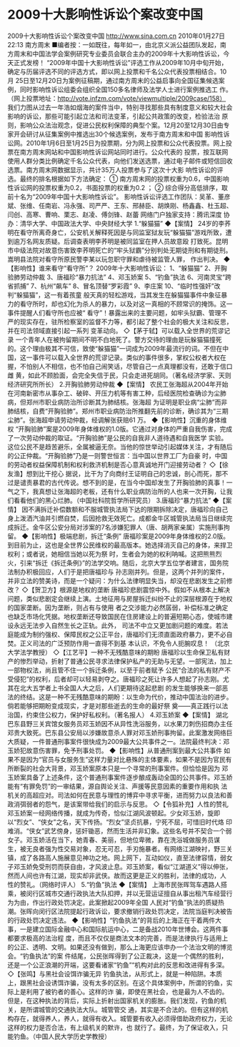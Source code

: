 # 2009十大影响性诉讼个案改变中国

2009十大影响性诉讼个案改变中国
http://www.sina.com.cn  2010年01月27日22:13  南方周末
■编者按：一如既往，每年如一，由北京义派公益团队发起，南方周末和中国法学会案例研究专业委员会联合主办的2009年十大影响性诉讼，今天正式发榜！
“2009年中国十大影响性诉讼”评选工作从2009年10月中旬开始，确定与历届评选不同的评选方式，即以网上投票和千名公众代表投票相结合。10月 25日至12月20日为案例征稿期，通过南方周末的公益启事向全国征集候选案例，同时影响性诉讼组委会组织全国150多名律师及法学人士进行案例推选工 作。
（网上投票地址：http://vote.infzm.com/vote/viewmultiple/2009case/158）
我们力图从过去一年浩如烟海的案件当中，特别寻找那些具有制度意义和较大社会影响的诉讼，那些可能引起立法和司法变革，引起公共政策的改变，检验法治 原则，影响公众法治观念，促进公民权利保障的典型个案。12月20至12月30日由专家开会研讨从征集案例中推选出30个候选案例，发布于南方周末和中国 影响性诉讼网。2010年1月6日至1月25日为投票期，分为网上投票和公众代表投票。网上投票在南方周末网站和中国影响性诉讼网站同时进行。公众代表的 投票，按互联网使用人群分类比例确定千名公众代表，向他们发送选票，通过电子邮件或短信回收选票。南方周末网数据显示，共计35万人投票参与了这次十大影 响性诉讼的评选。最终的排名根据如下方法确定：
① 南方周末网的投票权重为0.6，中国影响性诉讼网的投票权重为0.2，书面投票的权重为0.2 ；
② 综合得分高低排序，取前十名为“2009年中国十大影响性诉讼”。
影响性诉讼评选工作团队：吴革、董彦斌、张维、任南岩、冯永强、司严严、王东、邢赫臣、胡焕刚、杨鑫鑫、杜玉超、闫创、高寒、曹响、栗志、赵凌、傅剑锋、赵蕾
网络门户独家支持：腾讯深度
协办：清华大学、中国政法大学、中央财经大学
1.“躲猫猫”
◆【案情】
24岁的李荞明在看守所离奇身亡，公安机关解释死因是与同监室狱友玩“躲猫猫”游戏所致，遭到逾万名网友质疑。后调查表明李荞明是被同监室在押人员故意殴 打致死。昆明市中级法院对故意伤害致李荞明死亡的“牢头狱霸”分别判处无期徒刑和有期徒刑。嵩明县法院对看守所原民警李某以玩忽职守罪和虐待被监管人罪， 作出判决。
◆【影响性】谁来看守“看守所”？
2009年十大影响性诉讼：
1、“躲猫猫”
2、开胸验肺劳动仲裁
3、唐福珍“暴力抗法”
4、邓玉娇案
5、“钓鱼”执法
6、河南灵宝“跨省抓捕”
7、杭州“飙车”
8、冒名顶替“罗彩霞”
9、李庄案
10、“临时性强奸”改判“躲猫猫”，这一有着孩童 般天真的轻松游戏，当其发生在躲猫猫事件中象征暴力的看守所时，却也幻化为杀人的暴力，以及对这一真相的不顾常识的掩饰。这一事件提醒人们看守所也应被“ 看守”！暴露出来的主要问题，如牢头狱霸、管理不严的现实存在，驻所检察室的监督不力等，都引起了整个社会的极大关注和反思，并在司法领域直接引起一系列 变革动向。
◇【茅于轼】可以载入全世界的荒谬记录
一个青年人在被拘留期间不明不白地死了。警方交待的理由是玩躲猫猫撞死的。这个理由极其不可信，致使“躲猫猫”一词成为2009年最流行的词。不但在中 国，这一事件可以载入全世界的荒谬记录。类似的事件很多，掌权公权者大权在握，不怕别人不相信，也不怕自己闹笑话，尽管自己一点真理都没有，还敢于信口雌 黄，如此不顾脸面，会完全失信于民，只会走进死胡同。（著名经济学家、天则经济研究所所长）
2.开胸验肺劳动仲裁
◆【案情】
农民工张海超从2004年开始在河南新密市从事杂工、破碎、开压力机等有害工种，后经医院检查确诊为尘肺病，但郑州市职业病防治所诊断其为肺结核。张海超 为证明是职业病“尘肺”而非肺结核，自费“开胸验肺”。郑州市职业病防治所推翻先前的诊断，确诊其为“三期尘肺”。张海超申请劳动仲裁，经调解张获赔61 万。
◆【影响性】沉重的身体维权
“开胸验肺”案是2009年身体维权的1.0版。它通过对身体的严重自我伤害，完成了一次劳动仲裁的取证。“开胸验肺”是公民的自我非人道待遇和自我医学 实验。这位公民不是趋苦避乐，全属被逼无奈。当他的惊世举动引起媒体关注，才有随后的公正仲裁。“开胸验肺”乃是一则警世恒言：当中国以世界工厂为自豪 时，中国的劳动者权益保障机制和权利救济机制是否心意真诚地开门迎接劳动者？
◇【徐友渔】想到比干挖心
据说，比干为了向商纣王证明自己的忠诚，剖心而死，那不过是谴责暴君的古代传说。想不到的是，在当今中国却发生了开胸验肺的真事！一气之下，我真想让张海超的老板，还有什么职业病防治所的人也来一次开胸，让我们看看他们的黑心烂肺。（中国社科院哲学所研究员）
3.唐福珍“暴力抗法”
◆【案情】
因不满拆迁补偿数额和不服城管执法局下达的限期拆除决定，唐福珍向自己身上泼洒汽油并引燃自焚，后因抢救无效死亡。成都金牛区城管执法局当日继续完成拆迁。金牛区公安分局对涉案的7名涉嫌犯罪人（唐、胡两家亲属）实施刑事拘留。
◆【影响性】极端悲剧，拆迁“条例”
唐福珍案是2009年身体维权的2.0版。到目前为止，这也是全世界公民维权的最高版本。她选择消灭自己的身体，来捍卫权利；或者说，她相信当她以死为祭 时，生者会为她的权利呐喊。这把熊熊烈火，引来“拆迁《拆迁条例》”的法学交响。随后，北京大学五位学者建言，国务院法制办积极回应，人们于是把唐福珍与 孙志刚并列。但是，这两个并列的案件，并非立法的赞美诗，而是一个疑问：为什么法律明显失当，却没在悲剧发生之前修改？
◇【贺卫方】根源是地权的垄断
唐福珍悲剧震惊中外。假如不从根本上解决问题，类似悲剧定会继续上演。土地征用与房屋拆迁纠纷不止的深层根源在于地权的国家垄断。因为垄断，则占有与使用 者之交涉能力必然孱弱，补偿标准之确定也缺乏市场化凭据。地权垄断还导致国民在住房建设上的普遍短期心态，使城市建设永远无法步入自然生长之正轨。此外， 司法不中立又更加剧问题的难度。若法庭能成为制约强权、保障民权之公正平台，唐福珍们无须直面政府暴力，更不必自焚。正义司法的广泛预防作用一直得不到基 本认识，不免令人扼腕叹息！ （北京大学法学教授）
◇【江艺平】一种不无残酷意味的期盼
唐福珍以生命保卫私有财产的惨烈举动，折射了普通公民寻求法律保护私产的无助与无望。一部宪法，加上一部物权法，尚且管不住一个拆迁条例，以至于前者赋予 公民“合法的私有财产不受侵犯”的权利，后者却可以轻易剥夺之。唐福珍之死让许多人想起了孙志刚。尤其在北大五学者上书全国人大之后，人们更期待这起悲剧 的发生能够换来一部恶法的终结。这是一种不无残酷意味的期盼：以生命为代价，推动中国法治的进步。倘若能够把期盼变成现实，才是对那些逝去的生命的最好祭 奠——真正践行以法治国，约束住公权力，保护好私权利。（著名报人）
4.邓玉娇案
◆【案情】
湖北巴东县野三关宾馆女服务员邓玉娇因不从异性洗浴服务，以水果刀刺伤招商办主任邓贵大致死。巴东县公安局以涉嫌故意杀人罪对邓玉娇刑事拘留。此案激发网络巨大质疑，一件普通刑事案件很快成为2009最大公共事件之一。法院最终判决：邓玉娇犯故意伤害罪，免予刑事处罚。
◆【影响性】从普通刑案到最大公共事件
如果不是因为“官员与女服务生”这样力量对比悬殊的主体要素，如果不是因为官民有所断裂的社会大背景，邓玉娇案原本只是一个寻常的刑事案件。但恰恰是因为 邓玉娇案具备了上述条件，这个普通刑事案件逐步酿成轰动全国的公共事件。邓玉娇能有“有罪免罚”的一审结果，源自舆论关注、声援等民意因素的重要作用和执 法机关的高超应对。司法如何在民意与理性的博弈中寻求平衡，进而努力以良法和善政消弭弱者的怨气，是该案带给我们的启示与反思。
◇【令狐补充】人性的赞礼
邓玉娇案一经网络传播，就成为传奇，恰似江湖风波顿起。少女邓玉娇，旋即以“烈女”、“侠女”之名，天下传扬。“烈女”坚贞抗暴，宁死不屈，可惜旧时代烙 印难消。“侠女”武艺傍身，惩奸锄恶，然而生活并非幻象。这些名号并不契合一个弱女子。邓玉娇活在当下，她青春、美丽，但地位卑微，靠在洗浴城做服务员谋 生，被无良者强为性交易对象，忍无可忍，手刃施暴者。有网络江湖映衬，野三关镇，成了各路高人施展意见神功之地。网上网下，互动如仪，直至法律容情，弱女 子邓玉娇免受刑罚而获自由，才风波止息。邓玉娇案，看似“江湖道义”得以伸张，然而人间也许有江湖，现实却非武侠。故而这更是正义的胜利，法律的成功，人 性的赞礼。（网络时评人）
5.“钓鱼”执法
◆【案情】
上海市民张晖驾车遇路人搭乘，被闵行区城市交通行政执法大队扣押，并以无营运证擅自从事出租汽车经营行为为由，作出行政处罚决定。此案掀起2009年全国 人民对“钓鱼”执法的质疑热潮。张晖向闵行区法院提起行政诉讼，要求撤销行政处罚决定，法院当庭判决被告的行政处罚决定违法。
◆【影响性】“钓鱼执法”的背后的上海正在干着两件大事，一是建立国际金融中心和国际航运中心，二是备战2010年世博会。这两件事都要求极高的法治程 度，而且不仅仅是商法文本的完善，而是法律执行与适用上的公正、透明、文明。如果还没有做到，那么上海更应该申办一个法治文明的博览会。“钓鱼执法”的案 件结尾，公民张晖得到了公正裁决，这是一个偶然的胜利，还是一个公正浪潮的开端，这要看诸家“钓鱼”“机构对此的反思和改进得有多深。
◇【张鸣】与黑社会设饵诈骗无异
钓鱼执法，从形式上，就是一种陷阱。本质上，跟黑社会设诱饵诈骗，没有太多的区别。在这个具体案例中，所谓的钓鱼，实际上是利用了被钓者的善心。这样的诈 骗，即使在黑社会，也是最为人不齿的。但是，在这种执法的背后，实际上折射出国家机关的膨胀。我们发现，钓鱼的机关，是所谓城管的交通执法大队。城管管交 通，其实是不合法的。但有这样的机构存在，就得养人，养人，就得有收入。城管要有收入必须得借助政府权力，无论这样的权力是否合法，有上级机关的默许，也 就行了。最终，为了保证收入，只能钓鱼。（中国人民大学历史学教授）

